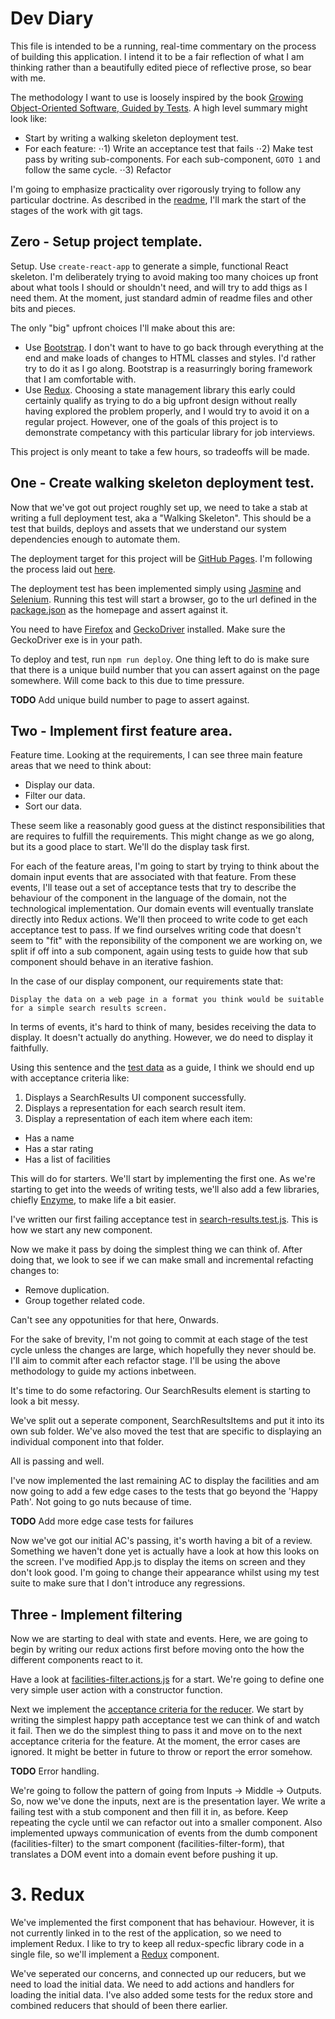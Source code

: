 # Dev Diary

This file is intended to be a running, real-time commentary on the process of building this application. I intend it to be a fair reflection of what I am thinking rather than a beautifully edited piece of reflective prose, so bear with me.

The methodology I want to use is loosely inspired by the book [Growing Object-Oriented Software, Guided by Tests](https://www.goodreads.com/book/show/4268826-growing-object-oriented-software-guided-by-tests). A high level summary might look like:

- Start by writing a walking skeleton deployment test.
- For each feature:
⋅⋅1) Write an acceptance test that fails
⋅⋅2) Make test pass by writing sub-components. For each sub-component, `GOTO 1` and follow the same cycle.
⋅⋅3) Refactor

I'm going to emphasize practicality over rigorously trying to follow any particular doctrine. As described in the [readme](README.md), I'll mark the start of the stages of the work with git tags.

## Zero - Setup project template.
Setup. Use `create-react-app` to generate a simple, functional React skeleton. I'm deliberately trying to avoid making too many choices up front about what tools I should or shouldn't need, and will try to add thigs as I need them. At the moment, just standard admin of readme files and other bits and pieces.

The only "big" upfront choices I'll make about this are:
- Use [Bootstrap](https://getbootstrap.com/). I don't want to have to go back through everything at the end and make loads of changes to HTML classes and styles. I'd rather try to do it as I go along. Bootstrap is a reasurringly boring framework that I am comfortable with.
- Use [Redux](https://redux.js.org/). Choosing a state management library this early could certainly qualify as trying to do a big upfront design without really having explored the problem properly, and I would try to avoid it on a regular project. However, one of the goals of this project is to demonstrate competancy with this particular library for job interviews.

This project is only meant to take a few hours, so tradeoffs will be made.

## One - Create walking skeleton deployment test.
Now that we've got out project roughly set up, we need to take a stab at writing a full deployment test, aka a "Walking Skeleton". This should be a test that builds, deploys and assets that we understand our system dependencies enough to automate them.

The deployment target for this project will be [GitHub Pages](https://pages.github.com/). I'm following the process laid out [here](https://github.com/facebook/create-react-app/blob/master/packages/react-scripts/template/README.md#deployment).

The deployment test has been implemented simply using [Jasmine](https://jasmine.github.io/) and [Selenium](https://github.com/SeleniumHQ/selenium). Running this test will start a browser, go to the url defined in the [package.json](/package.json) as the homepage and assert against it.

You need to have [Firefox](https://www.mozilla.org/en-US/firefox/new/) and [GeckoDriver](https://github.com/mozilla/geckodriver/releases) installed. Make sure the GeckoDriver exe is in your path.

To deploy and test, run `npm run deploy`. One thing left to do is make sure that there is a unique build number that you can assert against on the page somewhere. Will come back to this due to time pressure.

**TODO** Add unique build number to page to assert against.

## Two - Implement first feature area.
Feature time. Looking at the requirements, I can see three main feature areas that we need to think about:

- Display our data.
- Filter our data.
- Sort our data.

These seem like a reasonably good guess at the distinct responsibilities that are requires to fulfill the requirements. This might change as we go along, but its a good place to start. We'll do the display task first.

For each of the feature areas, I'm going to start by trying to think about the domain input events that are associated with that feature. From these events, I'll tease out a set of acceptance tests that try to describe the behaviour of the component in the language of the domain, not the technological implementation. Our domain events will eventually translate directly into Redux actions. We'll then proceed to write code to get each acceptance test to pass. If we find ourselves writing code that doesn't seem to "fit" with the reponsibility of the component we are working on, we split if off into a sub component, again using tests to guide how that sub component should behave in an iterative fashion.

In the case of our display component, our requirements state that:

```
Display the data on a web page in a format you think would be suitable for a simple search results screen.
```

In terms of events, it's hard to think of many, besides receiving the data to display. It doesn't actually do anything. However, we do need to display it faithfully.

Using this sentence and the [test data](/data.json) as a guide, I think we should end up with acceptance criteria like:
1) Displays a SearchResults UI component successfully.
1) Displays a representation for each search result item.
2) Display a representation of each item where each item:
- Has a name
- Has a star rating
- Has a list of facilities

This will do for starters. We'll start by implementing the first one. As we're starting to get into the weeds of writing tests, we'll also add a few libraries, chiefly [Enzyme](http://airbnb.io/enzyme/), to make life a bit easier.

I've written our first failing acceptance test in [search-results.test.js](/src/search-results/search-results.test.js). This is how we start any new component.

Now we make it pass by doing the simplest thing we can think of. After doing that, we look to see if we can make small and incremental refacting changes to:
- Remove duplication.
- Group together related code.

Can't see any oppotunities for that here, Onwards.

For the sake of brevity, I'm not going to commit at each stage of the test cycle unless the changes are large, which hopefully they never should be. I'll aim to commit after each refactor stage. I'll be using the above methodology to guide my actions inbetween.

It's time to do some refactoring. Our SearchResults element is starting to look a bit messy. 

We've split out a seperate component, SearchResultsItems and put it into its own sub folder. We've also moved the test that are specific to displaying an individual component into that folder.

All is passing and well.

I've now implemented the last remaining AC to display the facilities and am now going to add a few edge cases to the tests that go beyond the 'Happy Path'. Not going to go nuts because of time.

**TODO** Add more edge case tests for failures

Now we've got our initial AC's passing, it's worth having a bit of a review. Something we haven't done yet is actually have a look at how this looks on the screen. I've modified App.js to display the items on screen and they don't look good. I'm going to change their appearance whilst using my test suite to make sure that I don't introduce any regressions.

## Three - Implement filtering

Now we are starting to deal with state and events. Here, we are going to begin by writing our redux actions first before moving onto the how the different components react to it.

Have a look at [facilities-filter.actions.js](/src/facilities-filter/facilities-filter.actions.js) for a start. We're going to define one very simple user action with a constructor function.

Next we implement the [acceptance criteria for the reducer](/src/facilities-filter/facilities-filter.reducer.test.js). We start by writing the simplest happy path acceptance test we can think of and watch it fail. Then we do the simplest thing to pass it and move on to the next acceptance criteria for the feature. At the moment, the error cases are ignored. It might be better in future to throw or report the error somehow.

**TODO** Error handling.

We're going to follow the pattern of going from Inputs -> Middle -> Outputs. So, now we've done the inputs, next are is the presentation layer. We write a failing test with a stub component and then fill it in, as before. Keep repeating the cycle until we can refactor out into a smaller component. Also implemented upways communication of events from the dumb component (facilities-filter) to the smart component (facilities-filter-form), that translates a DOM event into a domain event before pushing it up.

# 3. Redux

We've implemented the first component that has behaviour. However, it is not currently linked in to the rest of the application, so we need to implement Redux. I like to try to keep all redux-specfic library code in a single file, so we'll implement a [Redux](/src/Redux.js) component.

We've seperated our concerns, and connected up our reducers, but we need to load the initial data. We need to add actions and handlers for loading the initial data. I've also added some tests for the redux store and combined reducers that should of been there earlier.